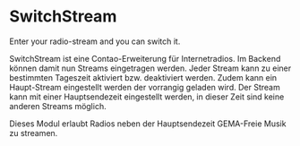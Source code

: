 # SwitchStream
Enter your radio-stream and you can switch it. 

SwitchStream ist eine Contao-Erweiterung für Internetradios. Im Backend können damit nun Streams  eingetragen werden. Jeder Stream kann zu einer bestimmten Tageszeit aktiviert bzw. deaktiviert werden. Zudem kann ein Haupt-Stream eingestellt werden der vorrangig geladen wird. Der Stream kann mit einer Hauptsendezeit eingestellt werden, in dieser Zeit sind keine anderen Streams möglich.

Dieses Modul erlaubt Radios neben der Hauptsendezeit GEMA-Freie Musik zu streamen.